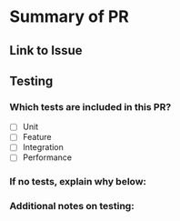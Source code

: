 # Summary of PR
[//]: # (Include summary of PR here)

## Link to Issue
[//]: # (Include link to issue here)

## Testing 
[//]: # (Add notes about testing here)
### Which tests are included in this PR?
- [ ] Unit
- [ ] Feature
- [ ] Integration
- [ ] Performance

### If no tests, explain why below:
[//]: # (Add notes or N/A)

### Additional notes on testing:
[//]: # (Add notes or N/A)